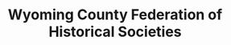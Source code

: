 ---
layout: repo
title: "Wyoming County Federation of Historical Societies"
id: 20501
permalink: repos/20501/
---